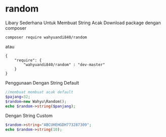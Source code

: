 # random
Libary Sederhana Untuk Membuat String Acak
Download package dengan composer
```
composer require wahyuandi840/random
```
atau
```
{
	"require": {
		"wahyuandi840/random" : "dev-master"
	}
}
```
Penggunaan
Dengan String Default
```php
//membuat membuat acak default
$pajang=32;
$random=new Wahyu\Random();
echo $random->string($panjang);
```
Dengan String Custom
```php
$random->string="ABCUHEHGDH773287309";
echo $random->string(10);
```
